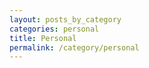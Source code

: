 ```yaml
---
layout: posts_by_category
categories: personal
title: Personal
permalink: /category/personal
---
```

